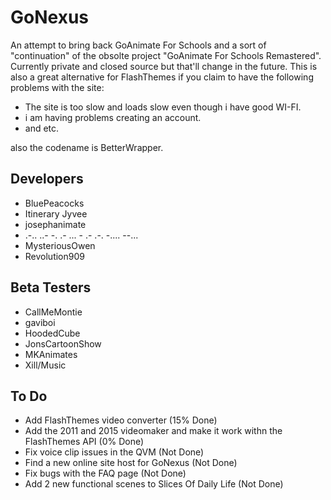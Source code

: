 # GoNexus
An attempt to bring back GoAnimate For Schools and a sort of "continuation" of the obsolte project "GoAnimate For Schools Remastered". Currently private and closed source but that'll change in the future. This is also a great alternative for FlashThemes if you claim to have the following problems with the site:
* The site is too slow and loads slow even though i have good WI-FI.
* i am having problems creating an account.
* and etc.

also the codename is BetterWrapper.

## Developers
* BluePeacocks
* Itinerary Jyvee
* josephanimate
* .-.. ..- -. .- ... - .- .-. -.... --...
* MysteriousOwen
* Revolution909

## Beta Testers
* CallMeMontie
* gaviboi
* HoodedCube
* JonsCartoonShow
* MKAnimates
* Xill/Music

## To Do
* Add FlashThemes video converter (15% Done)<br>
* Add the 2011 and 2015 videomaker and make it work withn the FlashThemes API (0% Done)<br>
* Fix voice clip issues in the QVM (Not Done)<br>
* Find a new online site host for GoNexus (Not Done)<br>
* Fix bugs with the FAQ page (Not Done)<br>
* Add 2 new functional scenes to Slices Of Daily Life (Not Done)<br>
